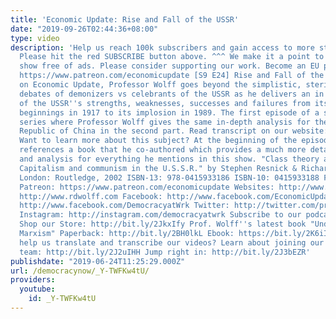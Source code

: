 ```yaml
---
title: 'Economic Update: Rise and Fall of the USSR'
date: "2019-09-26T02:44:36+08:00"
type: video
description: 'Help us reach 100k subscribers and gain access to more studio time!
  Please hit the red SUBSCRIBE button above. ^^^ We make it a point to provide the
  show free of ads. Please consider supporting our work. Become an EU patron on Patreon:
  https://www.patreon.com/economicupdate [S9 E24] Rise and Fall of the USSR This week
  on Economic Update, Professor Wolff goes beyond the simplistic, sterile Cold War
  debates of demonizers vs celebrants of the USSR as he delivers an in depth analysis
  of the USSR''s strengths, weaknesses, successes and failures from its revolutionary
  beginnings in 1917 to its implosion in 1989. The first episode of a special 2-part
  series where Professor Wolff gives the same in-depth analysis for the People''s
  Republic of China in the second part. Read transcript on our website: https://www.democracyatwork.info/eu_rise_and_fall_of_the_ussr
  Want to learn more about this subject? At the beginning of the episode, Prof. Wolff
  references a book that he co-authored which provides a much more detailed background
  and analysis for everything he mentions in this show. "Class theory and History.
  Capitalism and communism in the U.S.S.R." by Stephen Resnick & Richard Wolff Publisher:
  London: Routledge, 2002 ISBN-13: 978-0415933186 ISBN-10: 0415933188 Follow us ONLINE:
  Patreon: https://www.patreon.com/economicupdate Websites: http://www.democracyatwork.info/economicupdate
  http://www.rdwolff.com Facebook: http://www.facebook.com/EconomicUpdate http://www.facebook.com/RichardDWolff
  http://www.facebook.com/DemocracyatWrk Twitter: http://twitter.com/profwolff http://twitter.com/democracyatwrk
  Instagram: http://instagram.com/democracyatwrk Subscribe to our podcast: http://economicupdate.libsyn.com
  Shop our Store: http://bit.ly/2JkxIfy Prof. Wolff''s latest book "Understanding
  Marxism" Paperback: http://bit.ly/2BH0lkL Ebook: https://bit.ly/2K6iI8v Want to
  help us translate and transcribe our videos? Learn about joining our translation
  team: http://bit.ly/2J2uIHH Jump right in: http://bit.ly/2J3bEZR'
publishdate: "2019-06-24T11:25:29.000Z"
url: /democracynow/_Y-TWFKw4tU/
providers:
  youtube:
    id: _Y-TWFKw4tU
---
```

